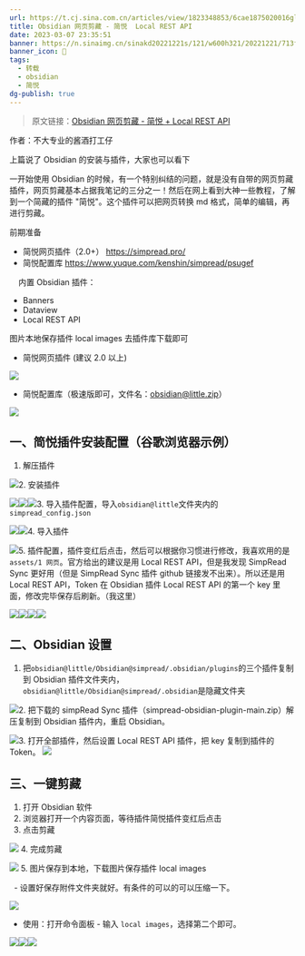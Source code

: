 ```yaml
---
url: https://t.cj.sina.com.cn/articles/view/1823348853/6cae1875020016gl5
title: Obsidian 网页剪藏 - 简悦  Local REST API
date: 2023-03-07 23:35:51
banner: https://n.sinaimg.cn/sinakd20221221s/121/w600h321/20221221/713f-e7333f198ff42ac9f6938e49eed077aa.png
banner_icon: 🔖
tags:
  - 转载
  - obsidian
  - 简悦
dg-publish: true
---
```

> 原文链接：[Obsidian 网页剪藏 - 简悦 + Local REST API](https://t.cj.sina.com.cn/articles/view/1823348853/6cae1875020016gl5)

作者：不大专业的酱酒打工仔

上篇说了 Obsidian 的安装与插件，大家也可以看下

一开始使用 Obsidian 的时候，有一个特别纠结的问题，就是没有自带的网页剪藏插件，网页剪藏基本占据我笔记的三分之一！然后在网上看到大神一些教程，了解到一个简藏的插件 "简悦"。这个插件可以把网页转换 md 格式，简单的编辑，再进行剪藏。

前期准备

- 简悦网页插件（2.0+） https://simpread.pro/
- 简悦配置库 https://www.yuque.com/kenshin/simpread/psugef

    内置 Obsidian 插件：
- Banners
- Dataview
- Local REST API

图片本地保存插件 local images 去插件库下载即可

- 简悦网页插件 (建议 2.0 以上)

![](../../Z-Others/assets/713f-e7333f198ff42ac9f6938e49eed077aa.png)
- 简悦配置库（极速版即可，文件名：obsidian@little.zip）

![](../../Z-Others/assets/a10d-3573af0b96ad6bc193d0ff2adc91fcbf.png)

## 一、简悦插件安装配置（谷歌浏览器示例）

1. 解压插件

![](../../Z-Others/assets/5ee5-c42ff5ec77578312640d885e80fd3c86.png)2. 安装插件

![](../../Z-Others/assets/90bb-1ec3e3b932fc2f8d68e213de856d309a.png)![](../../Z-Others/assets/bba8-abcfb80bf99d7af2457a597c2b312ee0.png)![](../../Z-Others/assets/c9b8-891c4cd0b89ffb94bd10adb86c39d929.png)3. 导入插件配置，导入`obsidian@little`文件夹内的`simpread_config.json`

![](../../Z-Others/assets/48f0-8dc8af1b064ae9352a78993e8bf2efe6.png)![](../../Z-Others/assets/e76d-1db7dc547613e775e3dd2d132632701f.png)4. 导入插件

![](../../Z-Others/assets/c007-357f232c5c5f3805cdd396bc8ab35047.png)5. 插件配置，插件变红后点击，然后可以根据你习惯进行修改，我喜欢用的是`assets/1 网页`。官方给出的建议是用 Local REST API，但是我发现 SimpRead Sync 更好用（但是 SimpRead Sync 插件 github 链接发不出来）。所以还是用 Local REST API，Token 在 Obsidian 插件 Local REST API 的第一个 key 里面，修改完毕保存后刷新。（我这里）

![](../../Z-Others/assets/ac76-f70db0c32d3f2755503dfb6457df9a30.png)![](../../Z-Others/assets/b746-38c761c64cc17fba8ed5bba2c4378e00.png)![](../../Z-Others/assets/85e0-57b661b03335b0664d39e94578335fe6.png)![](../../Z-Others/assets/92f9-79da26dfe7487437af2daf5b66b7b5d7.png)
## 二、Obsidian 设置
1. 把`obsidian@little/Obsidian@simpread/.obsidian/plugins`的三个插件复制到 Obsidian 插件文件夹内，`obsidian@little/Obsidian@simpread/.obsidian`是隐藏文件夹

![](../../Z-Others/assets/50ee-c7305ae42b1cd0e8421f151eda841e4b.png)2. 把下载的 simpRead Sync 插件（simpread-obsidian-plugin-main.zip）解压复制到 Obsidian 插件内，重启 Obsidian。

![](../../Z-Others/assets/b1b1-9ac71cf454800626bc51eb9702b5d66e.png)3. 打开全部插件，然后设置 Local REST API 插件，把 key 复制到插件的 Token。
![](../../Z-Others/assets/f850-ddef91c016ddd9ed5407977568987bd0.png)
## 三、一键剪藏
1. 打开 Obsidian 软件
2. 浏览器打开一个内容页面，等待插件简悦插件变红后点击
3. 点击剪藏

![](../../Z-Others/assets/2c71-0beb69d076f4dd4cd3a6810ecd2eb106.png)
4. 完成剪藏

![](../../Z-Others/assets/b555-015185568a4e3595a3a6730cff52db06.png)
5. 图片保存到本地，下载图片保存插件 local images

  - 设置好保存附件文件夹就好。有条件的可以的可以压缩一下。

![](../../Z-Others/assets/f766-a251a4863706dc56e9a7dcfe65693eff.png)
- 使用：打开命令面板 - 输入 `local images`，选择第二个即可。

![](../../Z-Others/assets/5ab9-20df0ab0b32b4f935245fb80cb753211.png)![](../../Z-Others/assets/97fe-f8941b8f97ee5a39cda10edd3a2423b3.png)![](../../Z-Others/assets/46e5-89e5a0e0b67149cd4191041065f897a7.png)

